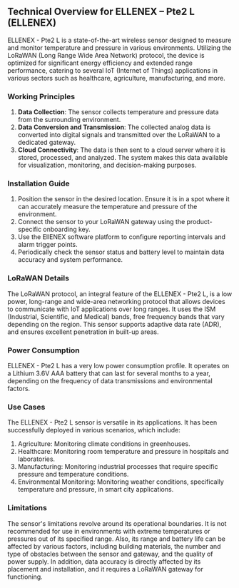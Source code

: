 ## Technical Overview for ELLENEX – Pte2 L (ELLENEX)

ELLENEX - Pte2 L is a state-of-the-art wireless sensor designed to measure and monitor temperature and pressure in various environments. Utilizing the LoRaWAN (Long Range Wide Area Network) protocol, the device is optimized for significant energy efficiency and extended range performance, catering to several IoT (Internet of Things) applications in various sectors such as healthcare, agriculture, manufacturing, and more.

### Working Principles

1. **Data Collection**: The sensor collects temperature and pressure data from the surrounding environment.
2. **Data Conversion and Transmission**: The collected analog data is converted into digital signals and transmitted over the LoRaWAN to a dedicated gateway.
3. **Cloud Connectivity**: The data is then sent to a cloud server where it is stored, processed, and analyzed. The system makes this data available for visualization, monitoring, and decision-making purposes.

### Installation Guide

1. Position the sensor in the desired location. Ensure it is in a spot where it can accurately measure the temperature and pressure of the environment.
2. Connect the sensor to your LoRaWAN gateway using the product-specific onboarding key.
3. Use the EllENEX software platform to configure reporting intervals and alarm trigger points.
4. Periodically check the sensor status and battery level to maintain data accuracy and system performance.

### LoRaWAN Details

The LoRaWAN protocol, an integral feature of the ELLENEX - Pte2 L, is a low power, long-range and wide-area networking protocol that allows devices to communicate with IoT applications over long ranges. It uses the ISM (Industrial, Scientific, and Medical) bands, free frequency bands that vary depending on the region. This sensor supports adaptive data rate (ADR), and ensures excellent penetration in built-up areas.

### Power Consumption

ELLENEX - Pte2 L has a very low power consumption profile. It operates on a Lithium 3.6V AAA battery that can last for several months to a year, depending on the frequency of data transmissions and environmental factors. 

### Use Cases

The ELLENEX - Pte2 L sensor is versatile in its applications. It has been successfully deployed in various scenarios, which include:

1. Agriculture: Monitoring climate conditions in greenhouses.
2. Healthcare: Monitoring room temperature and pressure in hospitals and laboratories.
3. Manufacturing: Monitoring industrial processes that require specific pressure and temperature conditions.
4. Environmental Monitoring: Monitoring weather conditions, specifically temperature and pressure, in smart city applications.

### Limitations

The sensor's limitations revolve around its operational boundaries. It is not recommended for use in environments with extreme temperatures or pressures out of its specified range. Also, its range and battery life can be affected by various factors, including building materials, the number and type of obstacles between the sensor and gateway, and the quality of power supply. In addition, data accuracy is directly affected by its placement and installation, and it requires a LoRaWAN gateway for functioning.